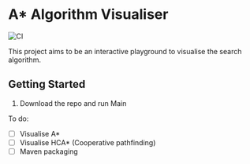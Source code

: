 # A* Algorithm Visualiser

![CI](https://github.com/gowrizrh/A-Visualiser/workflows/Tests/badge.svg)

This project aims to be an interactive playground to visualise the search
algorithm.

## Getting Started
1. Download the repo and run Main

To do:
- [ ] Visualise A*
- [ ] Visualise HCA* (Cooperative pathfinding)
- [ ] Maven packaging